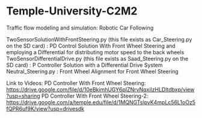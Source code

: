 # Temple-University-C2M2
Traffic flow modeling and simulation: Robotic Car Following

TwoSensorSolutionWithFrontSteering.py (this file exists as Car_Steering.py on the SD card) : PD Control Solution With Front Wheel Steering and employing a Differential for distributing motor speed to the back wheels
TwoSensorDifferentialDrive.py (this file exists as Saad_Steering.py on the SD card) : P Controller Solution with a Differential Drive System
Neutral_Steering.py : Front Wheel Alignment for Front Wheel Steering

Link to Videos:
PD Controller With Front Wheel Steering: https://drive.google.com/file/d/10eBkimhUGY6plZNrvNqxiIzHLDltdbxp/view?usp=sharing
PD Controller With Front Wheel Steering-2: https://drive.google.com/a/temple.edu/file/d/1MQNGTslpvK4mpLc56L1oOz5fQPR6uf9K/view?usp=drivesdk
